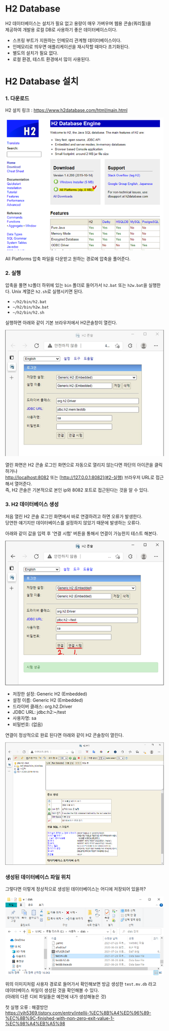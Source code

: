 # H2 Database

H2 데이터베이스는 설치가 필요 없고 용량이 매우 가벼우며 웹용 콘솔(쿼리툴)을  
제공하여 개발용 로컬 DB로 사용하기 좋은 데이터베이스이다.

- 스프링 부트가 지원하는 인메모리 관계형 데이터베이스이다.
- 인메모리로 띄우면 애플리케이션을 재시작할 때마다 초기화된다.
- 별도의 설치가 필요 없다.
- 로컬 환경, 테스트 환경에서 많이 사용된다.

# H2 Database 설치

### 1. 다운로드

H2 설치 링크 : https://www.h2database.com/html/main.html

![](./img/h2_1.png)

All Platforms 압축 파일을 다운받고 원하는 경로에 압축을 풀어준다.

### 2. 실행

압축을 풀면 `h2`폴더 하위에 있는 `bin` 폴더로 들어가서 `h2.bat` 또는 `h2w.bat`을 실행한다. Unix 계열은 `h2.sh`로 실행시키면 된다.

- `~/h2/bin/h2.bat`
- `~/h2/bin/h2w.bat`
- `~/h2/bin/h2.sh`

실행하면 아래와 같이 기본 브라우저에서 H2콘솔창이 열린다.

![](./img/h2_2.jpg)

열린 화면은 H2 콘솔 로그인 화면으로 자동으로 열리지 않는다면 하단의 아이콘을 클릭하거나  
[http://localhost:8082](#2-실행) 또는 [http://127.0.0.1:8082](#2-실행) 브라우저 URL로 접근해서 열어준다.  
즉, H2 콘솔은 기본적으로 본인 ip와 8082 포트로 접근된다는 것을 알 수 있다.

### 3. H2 데이터베이스 생성

처음 열린 H2 콘솔 로그인 화면에서 바로 연결하려고 하면 오류가 발생한다.  
당연한 얘기지만 데이터베이스를 설정하지 않았기 때문에 발생하는 오류다.

아래와 같이 값을 입력 후 '연결 시험' 버튼을 통해서 연결이 가능한지 테스트 해본다.

![](./img/h2_4.png)

- 저장한 설정: Generic H2 (Embedded)
- 설정 이름: Generic H2 (Embedded)
- 드라이버 클래스: org.h2.Driver
- JDBC URL: jdbc:h2:~/test
- 사용자명: sa
- 비밀번호: (없음)

연결이 정상적으로 완료 된다면 아래와 같이 H2 콘솔창이 열린다.

![](./img/h2_5.png)

### 생성된 데이터베이스 파일 위치

그렇다면 이렇게 정상적으로 생성된 데이터베이스는 어디에 저장되어 있을까?

![](./img/h2_6.png)

위의 이미지처럼 사용자 경로로 들어가서 확인해보면 방금 생성한 `test.mv.db` 라고  
데이터베이스 파일이 생성된 것을 확인해볼 수 있다.  
(아래의 다른 디비 파일들은 예전에 내가 생성해놓은 것)


첫 실행 오류 : 해결방안  
https://yjh5369.tistory.com/entry/intellij-%EC%8B%A4%ED%96%89-%EC%8B%9C-finished-with-non-zero-exit-value-1-%EC%98%A4%EB%A5%98

